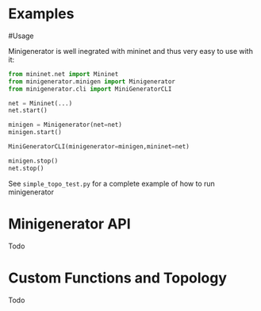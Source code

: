 Examples
========

#Usage

Minigenerator is well inegrated with mininet and thus very easy to use with it:

```python
from mininet.net import Mininet
from minigenerator.minigen import Minigenerator
from minigenerator.cli import MiniGeneratorCLI

net = Mininet(...)
net.start()

minigen = Minigenerator(net=net)
minigen.start()

MiniGeneratorCLI(minigenerator=minigen,mininet=net)

minigen.stop()
net.stop()
```

See `simple_topo_test.py` for a complete example of how to run minigenerator

# Minigenerator API

Todo


# Custom Functions and Topology

Todo
